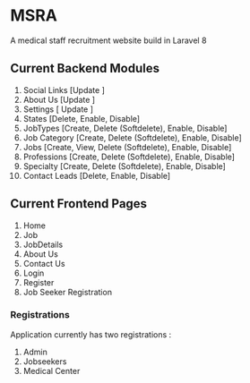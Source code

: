 # MSRA

A medical staff recruitment website build in Laravel 8

## Current Backend Modules

1. Social Links [Update ]
2. About Us [Update ]
3. Settings [ Update ]
4. States [Delete, Enable, Disable]
5. JobTypes [Create, Delete (Softdelete), Enable, Disable]
6. Job Category [Create, Delete (Softdelete), Enable, Disable]
7. Jobs [Create, View, Delete (Softdelete), Enable, Disable]
8. Professions [Create, Delete (Softdelete), Enable, Disable]
9. Specialty [Create, Delete (Softdelete), Enable, Disable]
10. Contact Leads [Delete, Enable, Disable]

## Current Frontend Pages

1. Home
2. Job
3. JobDetails
4. About Us
5. Contact Us
6. Login
7. Register
8. Job Seeker Registration

### Registrations

Application currently has two registrations :

1. Admin
2. Jobseekers
3. Medical Center
